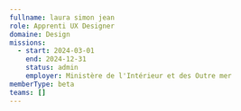 ```yaml
---
fullname: laura simon jean
role: Apprenti UX Designer
domaine: Design
missions:
  - start: 2024-03-01
    end: 2024-12-31
    status: admin
    employer: Ministère de l'Intérieur et des Outre mer
memberType: beta
teams: []
---
```

